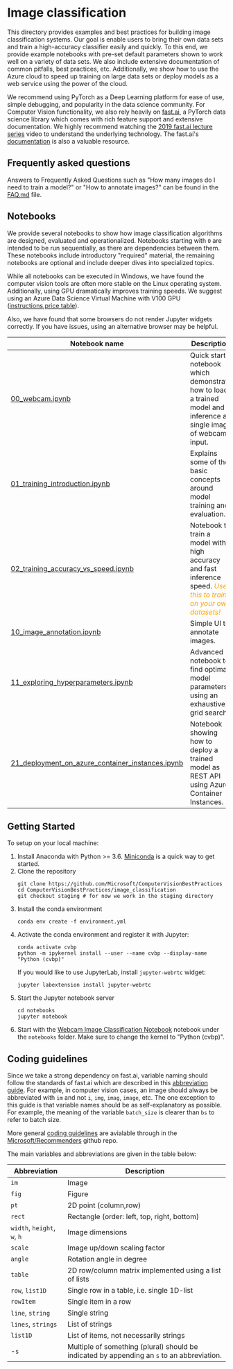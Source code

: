 # Image classification

This directory provides examples and best practices for building image classification systems. Our goal is enable users to bring their own data sets and train a high-accuracy classifier easily and quickly. To this end, we provide example notebooks with pre-set default parameters shown to work well on a variety of data sets. We also include extensive documentation of common pitfalls, best practices, etc. Additionally, we show how to use the Azure cloud to speed up training on large data sets or deploy models as a web service using the power of the cloud.

We recommend using PyTorch as a Deep Learning platform for ease of use, simple debugging, and popularity in the data science community. For Computer Vision functionality, we also rely heavily on [fast.ai](https://github.com/fastai/fastai), a PyTorch data science library which comes with rich feature support and extensive documentation. We highly recommend watching the [2019 fast.ai lecture series](https://course.fast.ai/videos/?lesson=1) video to understand the underlying technology. The fast.ai's [documentation](https://docs.fast.ai/) is also a valuable resource.

## Frequently asked questions

Answers to Frequently Asked Questions such as "How many images do I need to train a model?" or "How to annotate images?" can be found in the [FAQ.md](FAQ.md) file.

## Notebooks

We provide several notebooks to show how image classification algorithms are designed, evaluated and operationalized. Notebooks starting with `0` are intended to be run sequentially, as there are dependencies between them. These notebooks include introductory "required" material, the remaining notebooks are optional and include deeper dives into specialized topics.

While all notebooks can be executed in Windows, we have found the computer vision tools are often more stable on the Linux operating system. Additionally, using GPU dramatically improves training speeds. We suggest using an Azure Data Science Virtual Machine with V100 GPU ([instructions](https://docs.microsoft.com/en-us/azure/machine-learning/data-science-virtual-machine/provision-deep-learning-dsvm),[price table](https://azure.microsoft.com/en-us/pricing/details/virtual-machines/windows/)). 

Also, we have found that some browsers do not render Jupyter widgets correctly. If you have issues, using an alternative browser may be helpful.

| Notebook name | Description |
| --- | --- |
| [00_webcam.ipynb](notebooks/00_webcam.ipynb)| Quick start notebook which demonstrate how to load a trained model and inference a single image of webcam input.
| [01_training_introduction.ipynb](notebooks/01_training_introduction.ipynb)| Explains some of the basic concepts around model training and evaluation.|
| [02_training_accuracy_vs_speed.ipynb](notebooks/02_training_accuracy_vs_speed.ipynb)| Notebook to train a model with high accuracy and fast inference speed. *<font color="orange"> Use this to train on your own datasets! </font>* |
| [10_image_annotation.ipynb](notebooks/10_image_annotation.ipynb)| Simple UI to annotate images. |
| [11_exploring_hyperparameters.ipynb](notebooks/11_exploring_hyperparameters.ipynb)| Advanced notebook to find optimal model parameters using an exhaustive grid search. |
| [21_deployment_on_azure_container_instances.ipynb](notebooks/21_deployment_on_azure_container_instances.ipynb)| Notebook showing how to deploy a trained model as REST API using Azure Container Instances. |

## Getting Started

To setup on your local machine:
1. Install Anaconda with Python >= 3.6. [Miniconda](https://conda.io/miniconda.html) is a quick way to get started.
1. Clone the repository
    ```
    git clone https://github.com/Microsoft/ComputerVisionBestPractices
    cd ComputerVisionBestPractices/image_classification
    git checkout staging # for now we work in the staging directory
    ```
1. Install the conda environment
    ```
    conda env create -f environment.yml
    ```
1. Activate the conda environment and register it with Jupyter:
    ```
    conda activate cvbp
    python -m ipykernel install --user --name cvbp --display-name "Python (cvbp)"
    ```
    If you would like to use JupyterLab, install `jupyter-webrtc` widget:
    ```
    jupyter labextension install jupyter-webrtc
    ``` 
1. Start the Jupyter notebook server
    ```
    cd notebooks
    jupyter notebook
    ```
1. Start with the [Webcam Image Classification Notebook](notebooks/00_webcam.ipynb) notebook under the `notebooks` folder. Make sure to change the kernel to "Python (cvbp)".

## Coding guidelines

Since we take a strong dependency on fast.ai, variable naming should follow the standards of fast.ai which are described in this [abbreviation guide](https://docs.fast.ai/dev/abbr.html). For example, in computer vision cases, an image should always be abbreviated with `im` and not `i`, `img`, `imag`, `image`, etc. The one exception to this guide is that variable names should be as self-explanatory as possible. For example, the meaning of the variable `batch_size` is clearer than `bs` to refer to batch size.

More general [coding guidelines](https://github.com/Microsoft/Recommenders/wiki/Coding-Guidelines) are avialable through in the [Microsoft/Recommenders](https://github.com/Microsoft/Recommenders) github repo.

The main variables and abbreviations are given in the table below:

| Abbreviation | Description |
| ------------ | ----------- |
| `im `                    | Image
| `fig`                    | Figure
| `pt`                     | 2D point (column,row)
| `rect`                   | Rectangle (order: left, top, right, bottom)
| `width`, `height`, `w`, `h`  | Image dimensions
| `scale`                  | Image up/down scaling factor
| `angle`                  | Rotation angle in degree
| `table`                  | 2D row/column matrix implemented using a list of lists
| `row`, `list1D`             | Single row in a table, i.e. single 1D-list
| `rowItem`                | Single item in a row
| `line`, `string`            | Single string
| `lines`, `strings`          | List of strings
| `list1D`                 | List of items, not necessarily strings
| -`s`    | Multiple of something (plural) should be indicated by appending an `s` to an abbreviation.
